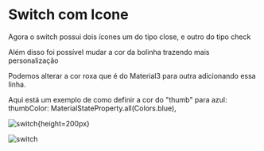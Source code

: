 <h1> Switch com Icone</h1>
<p> Agora o switch possui dois ícones um do tipo close, e outro do tipo check </p>
<p> Além disso foi possível mudar a cor da bolinha trazendo mais personalização</p>
<p> Podemos alterar a cor roxa que é do Material3 para outra adicionando essa linha.</p>
<p> Aqui está um exemplo de como definir a cor do "thumb" para azul: thumbColor: MaterialStateProperty.all(Colors.blue),</p>

![switch](https://github.com/wellingtonzeroone/flutter_botao_switch/assets/165533130/c9914aba-d96c-4de2-ab3d-5a0770c12f49){height=200px}

![switch](https://github.com/wellingtonzeroone/flutter_botao_switch/assets/165533130/f165495c-3991-40df-a995-25d8b8f9d8b4)

